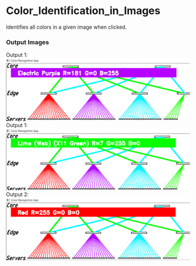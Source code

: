 # Color_Identification_in_Images
Identifies all colors in a given image when clicked.

### Output Images
Output 1:
 <img src="https://github.com/krishnan166/Color_Identification/blob/main/11.png">
 <br>
 Output 1:
 <img src="https://github.com/krishnan166/Color_Identification/blob/main/12.png">
 <br>
Output 2:
 <img src="https://github.com/krishnan166/Color_Identification/blob/main/13.png">
 


